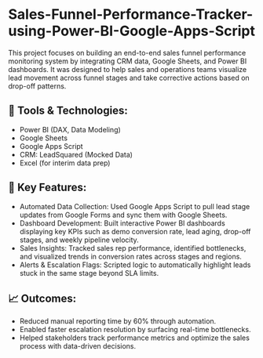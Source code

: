 # Sales-Funnel-Performance-Tracker-using-Power-BI-Google-Apps-Script
This project focuses on building an end-to-end sales funnel performance monitoring system by integrating CRM data, Google Sheets, and Power BI dashboards. It was designed to help sales and operations teams visualize lead movement across funnel stages and take corrective actions based on drop-off patterns.
## 🔧 Tools & Technologies:
- Power BI (DAX, Data Modeling)
- Google Sheets
- Google Apps Script
- CRM: LeadSquared (Mocked Data)
- Excel (for interim data prep)

## 📌 Key Features:
- Automated Data Collection: Used Google Apps Script to pull lead stage updates from Google Forms and sync them with Google Sheets.
- Dashboard Development: Built interactive Power BI dashboards displaying key KPIs such as demo conversion rate, lead aging, drop-off stages, and weekly pipeline velocity.
- Sales Insights: Tracked sales rep performance, identified bottlenecks, and visualized trends in conversion rates across stages and regions.
- Alerts & Escalation Flags: Scripted logic to automatically highlight leads stuck in the same stage beyond SLA limits.

## 📈 Outcomes:
- Reduced manual reporting time by 60% through automation.
- Enabled faster escalation resolution by surfacing real-time bottlenecks.
- Helped stakeholders track performance metrics and optimize the sales process with data-driven decisions.


